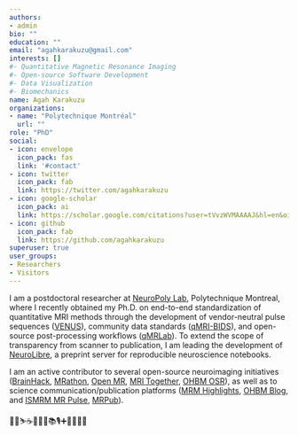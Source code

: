 ```yaml
---
authors:
- admin
bio: ""
education: ""
email: "agahkarakuzu@gmail.com"
interests: []
#- Quantitative Magnetic Resonance Imaging
#- Open-source Software Development
#- Data Visualization
#- Biomechanics
name: Agah Karakuzu
organizations:
- name: "Polytechnique Montréal"
  url: ""
role: "PhD"
social:
- icon: envelope
  icon_pack: fas
  link: '#contact'
- icon: twitter
  icon_pack: fab
  link: https://twitter.com/agahkarakuzu
- icon: google-scholar
  icon_pack: ai
  link: https://scholar.google.com/citations?user=tVvzWVMAAAAJ&hl=en&oi=ao
- icon: github
  icon_pack: fab
  link: https://github.com/agahkarakuzu
superuser: true
user_groups:
- Researchers
- Visitors
---
```


I am a postdoctoral researcher at [NeuroPoly Lab](https://neuro.polymtl.ca/), Polytechnique Montreal, where I recently obtained my Ph.D. on end-to-end standardization of quantitative MRI methods through the development of vendor-neutral pulse sequences ([VENUS](https://qmrlab.org/VENUS)), community data standards ([qMRI-BIDS](https://doi.org/10.1038/sdata.2016.44)), and open-source post-processing workflows ([qMRLab](http://qmrlab.org)). To extend the scope of transparency from scanner to publication, I am leading the development of [NeuroLibre](https://neurolibre.org), a preprint server for reproducible neuroscience notebooks. 

I am an active contributor to several open-source neuroimaging initiatives ([BrainHack](https://brainhack.org/), [MRathon](https://mrathon.github.io), [Open MR](https://openmrbenelux.github.io/), [MRI Together](https://mritogether.esmrmb.org/), [OHBM OSR](https://ohbm.github.io/osr)), as well as to science communication/publication platforms ([MRM Highlights](https://blog.ismrm.org/category/highlights/), [OHBM Blog](https://www.ohbmbrainmappingblog.com), and [ISMRM MR Pulse](https://blog.ismrm.org/), [MRPub](https://ismrm.github.io/mrpub)).

🚴‍♂️⛷☕️🎸🎨😸📚🎙➕👨‍💻🧲🧠